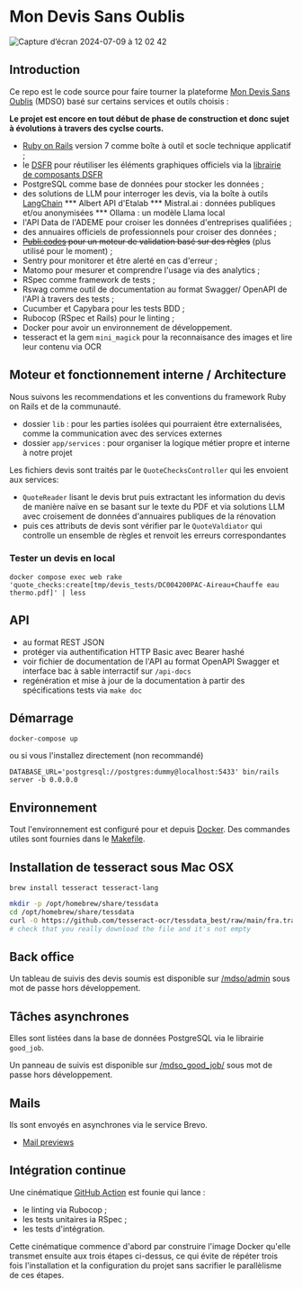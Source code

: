 # Mon Devis Sans Oublis

![Capture d’écran 2024-07-09 à 12 02 42](https://github.com/betagouv/rails-template/assets/107635/51592c9e-3f74-4384-9561-354c7085b16b)

## Introduction

Ce repo est le code source pour faire tourner la plateforme [Mon Devis Sans Oublis](https://mon-devis-sans-oublis.beta.gouv.fr/) (MDSO) basé sur certains services et outils choisis :

**Le projet est encore en tout début de phase de construction et donc sujet à évolutions à travers des cyclse courts.**

* [Ruby on Rails](https://rubyonrails.org/) version 7 comme boîte à outil et socle technique applicatif ;
* le [DSFR](https://www.systeme-de-design.gouv.fr/) pour réutiliser les éléments graphiques officiels via la [librairie de
composants DSFR](https://github.com/betagouv/dsfr-view-components)
* PostgreSQL comme base de données pour stocker les données ;
*  des solutions de LLM pour interroger les devis, via la boîte à outils [LangChain](https://rubydoc.info/gems/langchainrb)
*** Albert API d'Etalab
*** Mistral.ai : données publiques et/ou anonymisées
*** Ollama : un modèle Llama local
* l'API Data de l'ADEME pour croiser les données d'entreprises qualifiées ;
* des annuaires officiels de professionnels pour croiser des données ;
* ~~[Publi.codes](https://publi.codes/) pour un moteur de validation basé sur des règles~~ (plus utilisé pour le moment) ;
* Sentry pour monitorer et être alerté en cas d'erreur ;
* Matomo pour mesurer et comprendre l'usage via des analytics ;
* RSpec comme framework de tests ;
* Rswag comme outil de documentation au format Swagger/ OpenAPI de l'API à travers des tests ;
* Cucumber et Capybara pour les tests BDD ;
* Rubocop (RSpec et Rails) pour le linting ;
* Docker pour avoir un environnement de développement.
* tesseract et la gem `mini_magick` pour la reconnaisance des images et lire leur contenu via OCR

## Moteur et fonctionnement interne / Architecture

Nous suivons les recommendations et les conventions du framework Ruby on Rails et de la communauté.

- dossier `lib` : pour les parties isolées qui pourraient être externalisées, comme la communication avec des services externes
- dossier `app/services` : pour organiser la logique métier propre et interne à notre projet

Les fichiers devis sont traités par le `QuoteChecksController` qui les envoient aux services:
- `QuoteReader` lisant le devis brut puis extractant les information du devis de manière naïve en se basant sur le texte du PDF et via solutions LLM avec croisement de données d'annuaires publiques de la rénovation
- puis ces attributs de devis sont vérifier par le `QuoteValdiator` qui controlle un ensemble de règles et renvoit les erreurs correspondantes

### Tester un devis en local

`docker compose exec web rake 'quote_checks:create[tmp/devis_tests/DC004200PAC-Aireau+Chauffe eau thermo.pdf]' | less`

## API

- au format REST JSON
- protéger via authentification HTTP Basic avec Bearer hashé
- voir fichier de documentation de l'API  au format OpenAPI Swagger et interface bac à sable interractif sur `/api-docs`
- regénération et mise à jour de la documentation à partir des spécifications tests via `make doc`

## Démarrage

```shell
docker-compose up
```

ou si vous l'installez directement (non recommandé)

```shell
DATABASE_URL='postgresql://postgres:dummy@localhost:5433' bin/rails server -b 0.0.0.0
```

## Environnement

Tout l'environnement est configuré pour et depuis [Docker](https://www.docker.com/). Des
commandes utiles sont fournies dans le [Makefile](./Makefile).

## Installation de tesseract sous Mac OSX

`brew install tesseract tesseract-lang`

```sh
mkdir -p /opt/homebrew/share/tessdata
cd /opt/homebrew/share/tessdata
curl -O https://github.com/tesseract-ocr/tessdata_best/raw/main/fra.traineddata
# check that you really download the file and it's not empty
```

## Back office

Un tableau de suivis des devis soumis est disponible sur [/mdso/admin](http://localhost:3000/mdso/admin) sous mot de passe hors développement.

## Tâches asynchrones

Elles sont listées dans la base de données PostgreSQL via le librairie `good_job`.

Un panneau de suivis est disponible sur [/mdso_good_job/](http://localhost:3000/mdso_good_job/) sous mot de passe hors développement.

## Mails

Ils sont envoyés en asynchrones via le service Brevo.

- [Mail previews](http://localhost:3000/rails/mailers/)

## Intégration continue

Une cinématique [GitHub Action](https://github.com/betagouv/mondevissansoublis/tree/main/.github/workflows) est founie qui lance :

- le linting via Rubocop ;
- les tests unitaires ia RSpec ;
- les tests d'intégration.

Cette cinématique commence d'abord par construire l'image Docker
qu'elle transmet ensuite aux trois étapes ci-dessus, ce qui évite de
répéter trois fois l'installation et la configuration du projet sans
sacrifier le parallèlisme de ces étapes.
